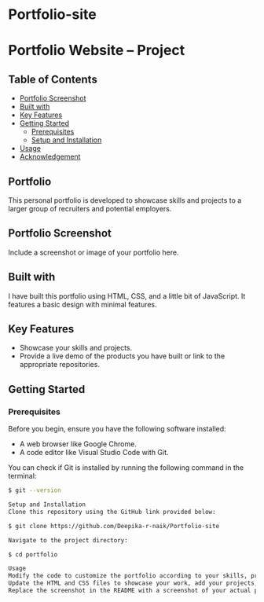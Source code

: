 # Portfolio-site
# Portfolio Website – Project

## Table of Contents
- [Portfolio Screenshot](#portfolio-screenshot)
- [Built with](#built-with)
- [Key Features](#key-features)
- [Getting Started](#getting-started)
  - [Prerequisites](#prerequisites)
  - [Setup and Installation](#setup-and-installation)
- [Usage](#usage)
- [Acknowledgement](#acknowledgement)

## Portfolio

This personal portfolio is developed to showcase skills and projects to a larger group of recruiters and potential employers.

## Portfolio Screenshot

Include a screenshot or image of your portfolio here.

## Built with

I have built this portfolio using HTML, CSS, and a little bit of JavaScript. It features a basic design with minimal features.

## Key Features

- Showcase your skills and projects.
- Provide a live demo of the products you have built or link to the appropriate repositories.

## Getting Started

### Prerequisites

Before you begin, ensure you have the following software installed:

- A web browser like Google Chrome.
- A code editor like Visual Studio Code with Git.

You can check if Git is installed by running the following command in the terminal:

```bash
$ git --version

Setup and Installation
Clone this repository using the GitHub link provided below:

$ git clone https://github.com/Deepika-r-naik/Portfolio-site

Navigate to the project directory:

$ cd portfolio

Usage
Modify the code to customize the portfolio according to your skills, projects, and preferences.
Update the HTML and CSS files to showcase your work, add your projects, and provide relevant links.
Replace the screenshot in the README with a screenshot of your actual portfolio.
